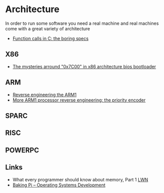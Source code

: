 # Architecture

In order to run some software you need a real machine and
real machines come with a great variety of architecture

 - [Function calls in C: the boring specs](http://www.gghh.name/dibtp/2015/11/10/function-calls-in-c-the-boring-specs.html)

## X86

 - [The mysteries arround "0x7C00" in x86 architecture bios bootloader](http://www.glamenv-septzen.net/en/view/6)

## ARM

 - [Reverse engineering the ARM1](http://www.righto.com/2015/12/reverse-engineering-arm1-ancestor-of.html)
 - [More ARM1 processor reverse engineering: the priority encoder](http://www.righto.com/2016/01/more-arm1-processor-reverse-engineering.html)

## SPARC

## RISC

## POWERPC

## Links

 - What every programmer should know about memory, Part 1 [LWN](http://lwn.net/Articles/250967/)
 - [Baking Pi – Operating Systems Development](https://www.cl.cam.ac.uk/projects/raspberrypi/tutorials/os/)

